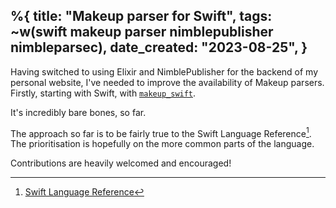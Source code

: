%{
    title: "Makeup parser for Swift",
    tags: ~w(swift makeup parser nimblepublisher nimbleparsec),
    date_created: "2023-08-25",
}
---
Having switched to using Elixir and NimblePublisher for the backend of my personal website, I've needed to improve the availability of Makeup parsers. Firstly, starting with Swift, with [`makeup_swift`](https://github.com/jesse-c/makeup_swift).

It's incredibly bare bones, so far.

The approach so far is to be fairly true to the Swift Language Reference[^1]. The prioritisation is hopefully on the more common parts of the language.

Contributions are heavily welcomed and encouraged!

[^1]: [Swift Language Reference](https://docs.swift.org/swift-book/documentation/the-swift-programming-language/aboutthelanguagereference)
